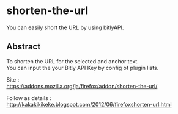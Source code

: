 shorten-the-url
================
You can easily short the URL by using bitlyAPI.

Abstract
--------
To shorten the URL for the selected and anchor text.  
You can input the your Bitly API Key by config of plugin lists.  

Site :  
https://addons.mozilla.org/ja/firefox/addon/shorten-the-url/

Follow as details :  
http://kakakikikeke.blogspot.com/2012/06/firefoxshorten-url.html
